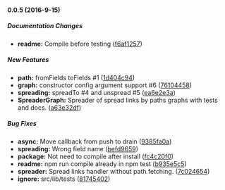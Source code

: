 #### 0.0.5 (2016-9-15)

##### Documentation Changes

* **readme:** Compile before testing ([f6af1257](https://github.com/AncientSouls/GraphSpreading/commit/f6af1257d59115cc865d9ede8a37bf2dcdded055))

##### New Features

* **path:** fromFields toFields #1 ([1d404c94](https://github.com/AncientSouls/GraphSpreading/commit/1d404c94c31aa605ef2071e51546ae5c24fe8a5b))
* **graph:** constructor config argument support #6 ([76104458](https://github.com/AncientSouls/GraphSpreading/commit/76104458011a312e8bd0aa0cab3bb430152ad7a1))
* **spreading:** spreadTo #4 and unspread #5 ([ea6e2e3a](https://github.com/AncientSouls/GraphSpreading/commit/ea6e2e3aa78924ef3353bda9833cee57c1616f6a))
* **SpreaderGraph:** Spreader of spread links by paths graphs with tests and docs. ([a63e32df](https://github.com/AncientSouls/GraphSpreading/commit/a63e32df85d67387b113adb424f2bdb4febac400))

##### Bug Fixes

* **async:** Move callback from push to drain ([9385fa0a](https://github.com/AncientSouls/GraphSpreading/commit/9385fa0a9e9554c578fd5d9daa1844e8b6008ddb))
* **spreading:** Wrong field name ([befd9659](https://github.com/AncientSouls/GraphSpreading/commit/befd9659d8779040c7bf95b23f18b043b63cd173))
* **package:** Not need to compile after install ([fc4c20f0](https://github.com/AncientSouls/GraphSpreading/commit/fc4c20f0cae3604ed305c0a5bdc511b420645d04))
* **readme:** npm run compile already in npm test ([b935e5c5](https://github.com/AncientSouls/GraphSpreading/commit/b935e5c5a8af9c535c11908cb0fb17bdcd17785e))
* **spreader:** Spread links handler without path fetching. ([7c024654](https://github.com/AncientSouls/GraphSpreading/commit/7c0246543aafdfcc45175aa62dad4032ea4e561f))
* **ignore:** src/lib/tests ([81745402](https://github.com/AncientSouls/GraphSpreading/commit/8174540215e2d06c1fd9512f0bffb2e697f9e677))

